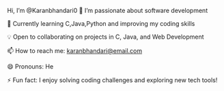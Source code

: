  Hi, I’m @Karanbhandari0
👀 I’m passionate about software development

🌱 Currently learning C,Java,Python and improving my coding skills

💡 Open to collaborating on projects in C, Java, and Web Development

📫 How to reach me: karanbhandari@email.com

😄 Pronouns: He

⚡ Fun fact: I enjoy solving coding challenges and exploring new tech tools!

